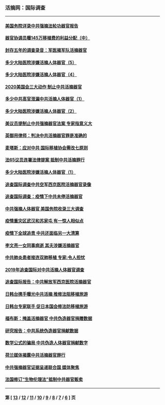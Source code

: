 ### 活摘网：国际调查
---
#### [美国务院详录中共强摘法轮功器官报告](../../pages/nf5947/n12944519.md?05240430) 
#### [器官协调员曝145万移植费的利益分配（中）](../../pages/nf5947/n12894547.md?05240430) 
#### [封存五年的调查录音：军医揭军队活摘器官](../../pages/nf5947/n12798692.md?05240430) 
#### [多少大陆医院涉嫌活摘人体器官（5）](../../pages/nf5947/n12768383.md?05240430) 
#### [多少大陆医院涉嫌活摘人体器官（4）](../../pages/nf5947/n12664434.md?05240430) 
#### [2020美国会三大动作 制止中共活摘器官](../../pages/nf5947/n12682004.md?05240430) 
#### [多少中共高官泄漏中共活摘人体器官（1）](../../pages/nf5947/n12671234.md?05240430) 
#### [多少大陆医院涉嫌活摘人体器官（2）](../../pages/nf5947/n12655589.md?05240430) 
#### [美议员提制止中共强摘器官法案 专家指意义大](../../pages/nf5947/n12630561.md?05240430) 
#### [英御用律师：判决中共活摘器官罪是准确的](../../pages/nf5947/n12580740.md?05240430) 
#### [麦塔斯：应对中共 国际移植协会需改七原则](../../pages/nf5947/n12514711.md?05240430) 
#### [法65议员连署法律提案 抵制中共活摘罪行](../../pages/nf5947/n12437047.md?05240430) 
#### [多少大陆医院涉嫌活摘人体器官（1）](../../pages/nf5947/n12414284.md?05240430) 
#### [追查国际调查中共空军西京医院活摘器官录像](../../pages/nf5947/n12348837.md?05240430) 
#### [追查国际调查：疫情下中共未停活摘器官](../../pages/nf5947/n12273415.md?05240430) 
#### [中共强摘人体器官 美国务院收录三大调查](../../pages/nf5947/n12181488.md?05240430) 
#### [疫情重灾区武汉和苏家屯 有一惊人相似点](../../pages/nf5947/n12150824.md?05240430) 
#### [疫情下全球追责 中共还面临另一大清算](../../pages/nf5947/n12070397.md?05240430) 
#### [李文亮一女同事病逝 其夫涉嫌活摘器官](../../pages/nf5947/n11957882.md?05240430) 
#### [中共肺炎患者接连双肺移植 专家:令人担忧](../../pages/nf5947/n11945516.md?05240430) 
#### [2019年追查国际对中共活摘人体器官调查](../../pages/nf5947/n11917733.md?05240430) 
#### [追查国际报告：中共解放军西京医院活摘器官](../../pages/nf5947/n11838359.md?05240430) 
#### [日韩台携手曝光中共活摘 推修法阻移植旅游](../../pages/nf5947/n11712046.md?05240430) 
#### [日韩台专家联手 促日本国会修法防移植旅游](../../pages/nf5947/n11708887.md?05240430) 
#### [福布斯：掩盖活摘器官 中共伪造器官捐赠数据](../../pages/nf5947/n11669316.md?05240430) 
#### [研究报告：中共系统伪造器官捐献数据](../../pages/nf5947/n11665366.md?05240430) 
#### [数学公式的骗局 中共伪造人体器官捐献数字](../../pages/nf5947/n11657738.md?05240430) 
#### [荷兰媒体揭露中共活摘器官罪行](../../pages/nf5947/n11574020.md?05240430) 
#### [中共强摘器官证据呈递联合国 媒体聚焦](../../pages/nf5947/n11546426.md?05240430) 
#### [法国修订“生物伦理法”抵制中共器官贩卖](../../pages/nf5947/n11545564.md?05240430) 

---
#### 第 [ [13](./13.md?05240430) / [12](./12.md?05240430) / [11](./11.md?05240430) / [10](./10.md?05240430) / [9](./9.md?05240430) / [8](./8.md?05240430) / [7](./7.md?05240430) / [6](./6.md?05240430) ] 页
